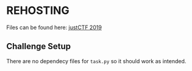 # REHOSTING

Files can be found here: [justCTF 2019](https://github.com/justcatthefish/justctf-2019/tree/master/challenges/crypto_pandq_service)

## Challenge Setup
There are no dependecy files for `task.py` so it should work as intended.